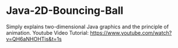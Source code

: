 # Java-2D-Bouncing-Ball
Simply explains two-dimensional Java graphics and the principle of animation.
Youtube Video Tutorial: https://www.youtube.com/watch?v=QH6aNHOHTis&t=1s
